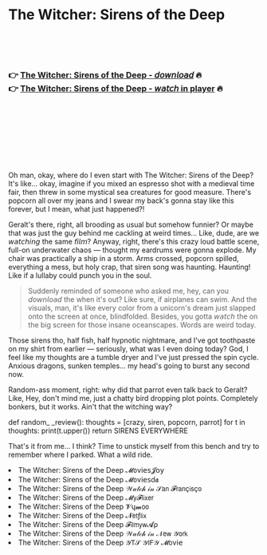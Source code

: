<h1>The Witcher: Sirens of the Deep</h1>

<br><br><br>

<h3>👉 <a href="https://Coreys-maivormame1979.github.io/hrjlslecez/">The Witcher: Sirens of the Deep - 𝘥𝘰𝘸𝘯𝘭𝘰𝘢𝘥</a> 🔥<br>
👉 <a href="https://Coreys-maivormame1979.github.io/hrjlslecez/">The Witcher: Sirens of the Deep - 𝘸𝘢𝘵𝘤𝘩 in player</a> 🔥
</h3>



<br><br><br><br><br><br><br>


Oh man, okay, where do I even start with The Witcher: Sirens of the Deep? It's like... okay, imagine if you mixed an espresso shot with a medieval time fair, then threw in some mystical sea creatures for good measure. There's popcorn all over my jeans and I swear my back's gonna stay like this forever, but I mean, what just happened?!

Geralt's there, right, all brooding as usual but somehow funnier? Or maybe that was just the guy behind me cackling at weird times... Like, dude, are we 𝘸𝘢𝘵𝘤𝘩𝘪𝘯𝘨 the same 𝘧𝘪𝘭𝘮? Anyway, right, there's this crazy loud battle scene, full-on underwater chaos — thought my eardrums were gonna explode. My chair was practically a ship in a storm. Arms crossed, popcorn spilled, everything a mess, but holy crap, that siren song was haunting. Haunting! Like if a lullaby could punch you in the soul.

> Suddenly reminded of someone who asked me, hey, can you 𝘥𝘰𝘸𝘯𝘭𝘰𝘢𝘥 the   when it's out? Like sure, if airplanes can swim. And the visuals, man, it's like every color from a unicorn's dream just slapped onto the screen at once, blindfolded. Besides, you gotta 𝘸𝘢𝘵𝘤𝘩 the   on the big screen for those insane oceanscapes. Words are weird today.

Those sirens tho, half fish, half hypnotic nightmare, and I've got toothpaste on my shirt from earlier — seriously, what was I even doing today? God, I feel like my thoughts are a tumble dryer and I've just pressed the spin cycle. Anxious dragons, sunken temples... my head's going to burst any second now.

Random-ass moment, right: why did that parrot even talk back to Geralt? Like, Hey, don't mind me, just a chatty bird dropping plot points. Completely bonkers, but it works. Ain't that the witching way?

def random_ _review():
    thoughts = [crazy, siren, popcorn, parrot]
    for t in thoughts:
    print(t.upper())
    return SIRENS EVERYWHERE

That's it from me... I think? Time to unstick myself from this bench and try to remember where I parked. What a wild ride.

<li>The Witcher: Sirens of the Deep 𝓜𝗈ν𝗂𝖾𝗌𝓙𝗈𝗒</li>
<li>The Witcher: Sirens of the Deep 𝓜𝗈ν𝗂𝖾𝗌ԁ𝖆</li>
<li>The Witcher: Sirens of the Deep 𝒲𝒶𝓉𝒸𝒽 𝒾𝓃 𝒮𝖺𝗇 𝓕𝗋𝖺𝗇ç𝗂𝗌ç𝗈</li>
<li>The Witcher: Sirens of the Deep 𝓜𝗒𝓕𝗅𝗂𝗑𝖾𝗋</li>
<li>The Witcher: Sirens of the Deep 𝓥ų𝓶𝗈𝗈</li>
<li>The Witcher: Sirens of the Deep 𝓝𝖾𝗍ƒ𝗅𝗂𝗑</li>
<li>The Witcher: Sirens of the Deep 𝓕𝗂𝗅𝗆𝗒𝗐𝓐ρ</li>
<li>The Witcher: Sirens of the Deep 𝒲𝒶𝓉𝒸𝒽 𝒾𝓃 𝒩𝖾𝗐 𝒴𝗈𝗋𝗄</li>
<li>The Witcher: Sirens of the Deep 𝒴𝖳𝒮 𝒴𝖨𝖥𝒴 𝓜𝗈ν𝗂𝖾</li>
